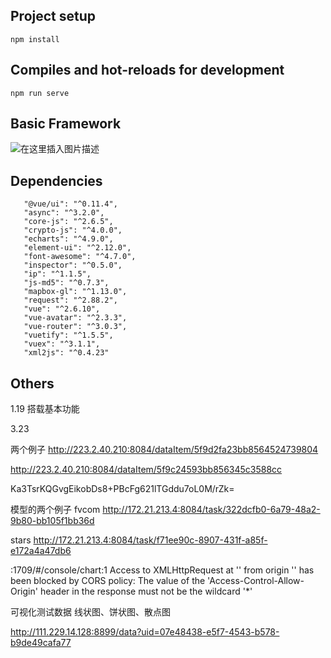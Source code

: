 
## Project setup
```
npm install
```

## Compiles and hot-reloads for development
```
npm run serve
```

## Basic Framework

 ![在这里插入图片描述](/src/assets/markdown/framework.JPG)


 ## Dependencies


 ```
    "@vue/ui": "^0.11.4",
    "async": "^3.2.0",
    "core-js": "^2.6.5",
    "crypto-js": "^4.0.0",
    "echarts": "^4.9.0",
    "element-ui": "^2.12.0",
    "font-awesome": "^4.7.0",
    "inspector": "^0.5.0",
    "ip": "^1.1.5",
    "js-md5": "^0.7.3",
    "mapbox-gl": "^1.13.0",
    "request": "^2.88.2",
    "vue": "^2.6.10",
    "vue-avatar": "^2.3.3",
    "vue-router": "^3.0.3",
    "vuetify": "^1.5.5",
    "vuex": "^3.1.1",
    "xml2js": "^0.4.23"

 ```

## Others

1.19
搭载基本功能

3.23

两个例子
http://223.2.40.210:8084/dataItem/5f9d2fa23bb8564524739804

http://223.2.40.210:8084/dataItem/5f9c24593bb856345c3588cc


Ka3TsrKQGvgEikobDs8+PBcFg621lTGddu7oL0M/rZk=

模型的两个例子
fvcom
http://172.21.213.4:8084/task/322dcfb0-6a79-48a2-9b80-bb105f1bb36d

stars
http://172.21.213.4:8084/task/f71ee90c-8907-431f-a85f-e172a4a47db6



:1709/#/console/chart:1 Access to XMLHttpRequest at '' from origin '' has been blocked by CORS policy: The value of the 'Access-Control-Allow-Origin' header in the response must not be the wildcard '*' 



可视化测试数据
线状图、饼状图、散点图

http://111.229.14.128:8899/data?uid=07e48438-e5f7-4543-b578-b9de49cafa77

